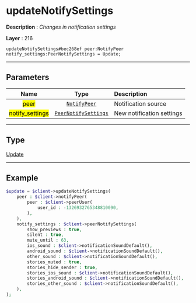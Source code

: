# updateNotifySettings

**Description** : *Changes in notification settings*

**Layer** : 216

```tl
updateNotifySettings#bec268ef peer:NotifyPeer notify_settings:PeerNotifySettings = Update;
```

---

## Parameters

| Name | Type | Description |
| :---: | :---: | :--- |
| <mark>peer</mark> | [`NotifyPeer`](type/NotifyPeer) | Notification source |
| <mark>notify_settings</mark> | [`PeerNotifySettings`](type/PeerNotifySettings) | New notification settings |

---

## Type

[Update](type/Update)

---

## Example

```php
$update = $client->updateNotifySettings(
	peer : $client->notifyPeer(
		peer : $client->peerUser(
			user_id : -1326932765348810090,
		),
	),
	notify_settings : $client->peerNotifySettings(
		show_previews : true,
		silent : true,
		mute_until : 63,
		ios_sound : $client->notificationSoundDefault(),
		android_sound : $client->notificationSoundDefault(),
		other_sound : $client->notificationSoundDefault(),
		stories_muted : true,
		stories_hide_sender : true,
		stories_ios_sound : $client->notificationSoundDefault(),
		stories_android_sound : $client->notificationSoundDefault(),
		stories_other_sound : $client->notificationSoundDefault(),
	),
);
```